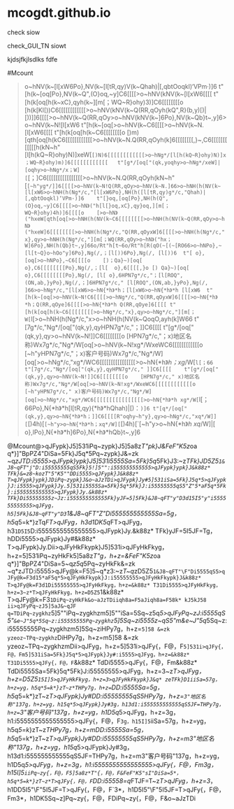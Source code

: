 # mcogdt.github.io

check siow

check_GUI_TN siowt

kjdsjfkjlsdlks fdfe

#Mcount
>o~hNV(k~[l[xW6Po},NV(k~[l[tR,qy)V(k~Qhah)|[,qbtOoqkl)‘VPm·)]6	t"[h(k~[oq[Po},NV(k~Q",(O}oq,~y]C6[[[[>o~hNV(kNV(k~[l[xW6[[[[	t"[h(k[oq[h(k~xC},qyh(k~][m[；WQ~R}ohy)3)]C6[[[[[[[[o	[h(k[Kl[))C6[[[[[[[[[[[[>o~hNV(kNV(k~Q(RR,qOyh(kQ",R}(b,y)[)|[))]]6[[[[>o~hNV(k~Q(RR,qOy>o~hNV(kNV(k~]6Po},NV(k~Qb}t~,y]6>o~hNV(k~N![l[xW6	t"[h(k~[oq[>o~hNV(k~C6[[[[>o~hNV(k~N.[l[xW6[[[[	t"[h(k[oq[h(k~C6[[[[[[[[o	[)m)[qth[oq[h(kC6[[[[[[[[[[[[>o~hNV(k~N.Q(RR,qOyh(k]6[[[[[[[[,}~,C6[[[[[[[[[[[[h(kN~h"[l[h(kQ~R}ohy)N)]xeW[`[)N)6[[[[[[[[[[[[>o~hNg*/[l[h(kQ~R}ohy)N)]x；WQ~R}ohy)m)]6[[[[[[[[[[[[	t"[g*/[oq["(qk,yoqhy>o~hNg*/xeW]|[oqhy>o~hNg*/x；W][`[；]C6[[[[[[[[[[[[[[[[>o~hNV(k~N.Q(RR,qOyh(kN~h"[`[~h"yg*/]]6[[[[>o~hNV(k~N!Q(RR,qOy>o~hNV(k~N.]66>o~hNH(h(NV(k~[l[xW6>o~hNH(h(Ng*/c,"[l[xW6Po},NH(h([l[tR,qy)g*/c,"Qhah)|[,qbtOoqkl)‘VPm·)]6	t"[}oq,[oq[Po},NH(h(Q",(O}oq,~y]C6[[[[>o~hN》("h[l[}oq,xC},qy}oq,][m[；WQ~R}ohy)4h)]6[[[[o	[>o~hN》("hxeW[qth[oq[>o~hNH(h(NV(k~C6[[[[[[[[>o~hNH(h(NV(k~Q(RR,qOy>o~hN》("hxeW]6[[[[[[[[>o~hNH(h(Ng*/c,"Q(RR,qOyxW]6[[[[>o~hNH(h(Ng*/c,"x},qy>o~hNH(h(Ng*/c,"][m[；WQ(RR,qOy>o~hN》("hx；W]6Po},NH(h(Qb}t~,y]66o/Rt"h[t~6o/Rt"h[R(qO(~[(~[RO66>o~hNPo},~[l[t~Q}o~hOo"y]6Po},Ng(/,；[l[))6Po},Ng(/,
[l[))6	t"[	o},[oq[>o~hNPo},~C6[[[[o	[)；Qa}~)[oq[	o},C6[[[[[[[[Po},Ng(/,；[l[	o},6[[[[,}o	[)
Qa}~)[oq[	o},C6[[[[[[[[Po},Ng(/,
[l[	o},6HPN7g*/c,"；[l[ROQ",(ON,ab,}yPo},Ng(/,；]6HPN7g*/c,"
[l[ROQ",(ON,ab,}yPo},Ng(/,
]66>o~hNg*/c,"[l[xW6>o~hN{*h》*h；[l[xW6>o~hN{*h》*h
[l[xW6	t"[h(k~[oq[>o~hNV(k~N!C6[[[[>o~hNg*/c,"Q(RR,qOyxW]6[[[[>o~hN{*h》*h；Q(RR,qOye]6[[[[>o~hN{*h》*h
Q(RR,qOye]6[[[[	t"[h(k[oq[h(k~C6[[[[[[[[>o~hNg*/c,"x},qy>o~hNg*/c,"][m[；W[`l[>o~hNH(h(Ng*/c,"x>o~hNH(h(NV(k~QoqO,ayh(k]W66	t"[7g*/c,"Ng*/[oq["(qk,y},qyHPN7g*/c,"；]]C6[[[[	t"[g*/[oq["(qk,y},qy>o~hNV(k~N!]]C6[[[[[[[[o	[HPN7g*/c,"；x)地区名称)Wx7g*/c,"Ng*/W[oq[>o~hNV(k~N!xg*/WxeWC6[[[[[[[[[[[[o	[~h"yHPN7g*/c,"；x)客户号码)Wx7g*/c,"Ng*/W][oq[>o~hNg*/c,"xg*/WC6[[[[[[[[[[[[[[[[>o~hN{*h》*h；xg*/W[`l[；66	t"[7g*/c,"Ng*/[oq["(qk,y},qyHPN7g*/c,"
]]C6[[[[	t"[g*/[oq["(qk,y},qy>o~hNV(k~N!]]C6[[[[[[[[o	[HPN7g*/c,"
x)地区名称)Wx7g*/c,"Ng*/W[oq[>o~hNV(k~N!xg*/WxeWC6[[[[[[[[[[[[o	[~h"yHPN7g*/c,"
x)客户号码)Wx7g*/c,"Ng*/W][oq[>o~hNg*/c,"xg*/WC6[[[[[[[[[[[[[[[[>o~hN{*h》*h
xg*/W[`l[；66Po},N{*h》*h[l[tR,qy){*h》*hQhah)|[)：`)]6	t"[q*/[oq["(qk,y},qy>o~hN{*h》*h；]]C6[[[[R"oqhy~h"y},qy>o~hNg*/c,"xq*/W]][`[)4h)[`[~h"y>o~hN{*h》*h；xq*/W][`[)4h)[`[~h"y>o~hN{*h》*h
xq*/W]|[	o},lPo},N{*h》*h]6Po},N{*h》*hQb}t~,y]6

@Mcount@>qJFypk}J5]531iPq~zypk}J5]5a8z*T"pk}J&FeF"K5z*oa
q*}]"BpPZ4"DiSa=5Fk}J5q*5Pq~zypk}J&=zk
~q*zJTD:i5555>qJFypk}ypk}J5]531i5555Sa=5Fk}5q*5Fk}J3:~z*TFk}JD5Z5`1&J8~qFT"j"D:i55555555qS5Fk}5!]5"":i555555555555>qJFypk}ypk}J&k88z*
TFk}&=z8~kozT"5"K5""DDi5555>qJFypk}J&k88z*
T>qJFypk}ypk}JDiPq~zypk}J&o~aJzTDi>qJFypk}Jy#5]531iSa=5Fk}J5q*5>qJFypk}J:i5555>qJFypk}Jy.5]531i5555Sa=5Fk}5q*5Fk}J:i55555555qS5"Z"5*aF5q*5Fk}:i555555555555>qJFypk}Jy.&k88z*
TFk}Di55555555z~Jz:i555555555555Fk}yJF=5]5Fk}&J8~qFT"y"D3d15I5"y"i555555555555>qJFyg，h5]5Fk}&J8~qFT"y"D3`1&J8~qFT"Z"Di555555555555Sa=5g，h5q*5=k*}zTq*FT>qJFyg，h3d1DK5q*FT>qJFyg，h3`1D5I5`D:i5555555555555555>qJFypk}Jy.&k88z*
TFk}yJF=5I5JF=Tg，hDDi5555>qJFypk}Jy#&k88z*
T>qJFypk}Jy.Dii>qJFyHkFkypk}J5]531i>qJFyHkFkyg，h+z=5]531iPq~zyHkFk5]5a8z*T"g，h+z=&FeF"K5z*oa
q*}]"BpPZ4"DiSa=5~q*z5q*5Pq~zyHkFk&=zk
~q*zJTD:i5555>qJFy@k=F5]5~q*z3:~z*T~q*zD5Z5`1&J8~qFT"\F"Di5555qS5>qJFy@k=F3d15*aF5q*5>qJFyHkFkypk}J:i55555555>qJFyHkFkypk}J&k88z*
T>qJFy@k=F3d1Di55555555>qJFyHkFkyg，h+z=&k88z*
T31Di5555>qJFyHkFkyg，h+z=3~z*T>qJFyHkFkyg，h+z=D5Z5`1&k88z*
T>qJFy@k=F3`1DiPq~zyHkFk&o~aJzTDiiqh8a=F5aJiqh8a=F58k*
kJ5kJ58
ii>qJFyPq~zJ5]5aJ&~qJF
q=TDiPq~zygkhz`5]5""iPq~zygkhzm5]5""iSa=5Sq~z5q*5>qJFyPq~zJ:i5555qS5"`&e~J"5q*5Sq~z:i55555555Pq~zygkhz`5]5Sq~zi5555z~qS5"m&e~J"5q*5Sq~z:i55555555Pq~zygkhzm5]5Sq~ziHPy7g，h+z=`5]58
&=zk
yzeoz~TPq~zygkhz`DiHPy7g，h+z=m5]58
&=zk
yzeoz~TPq~zygkhzmDii>qJFyg，h+z=5]531i>qJFy{，F@，F`5]531i>qJFy{，F@，Fm5]531iSa=5Fk}J5q*5>qJFypk}Jy#:i5555>qJFyg，h+z=&k88z*
T31Di5555>qJFy{，F@，F`&k88z*
TdDi5555>qJFy{，F@，Fm&k88z*
TdDi5555Sa=5Fk}5q*5Fk}J:i55555555>qJFyg，h+z=3~z*T>qJFyg，h+z=D5Z5`15I]5>qJFyHkFkyg，h+z=3>qJFyHkFkypk}J&q*
zeTFk}D1iiSa=57g，h+z=yg，h5q*5=k*}zT~z*THPy7g，h+z=`DD:i5555Sa=5g，h5q*5=k*}zT~z*T>qJFypk}Jy#DD:i55555555qS5HPy7g，h+z=`3"地区名称"137g，h+z=yg，h15q*5>qJFypk}Jy#3g，h13d1:i555555555555qS5JF=THPy7g，h+z=`3"客户号码"137g，h+z=yg，h1D5q*5>qJFyg，h+z=3g，h1:i5555555555555555>qJFy{，F@，F`3g，h15I]5`iiSa=57g，h+z=yg，h5q*5=k*}zT~z*THPy7g，h+z=mDD:i5555Sa=5g，h5q*5=k*}zT~z*T>qJFypk}Jy#DD:i55555555qS5HPy7g，h+z=m3"地区名称"137g，h+z=yg，h15q*5>qJFypk}Jy#3g，h13d1:i555555555555qS5JF=THPy7g，h+z=m3"客户号码"137g，h+z=yg，h1D5q*5>qJFyg，h+z=3g，h1:i5555555555555555>qJFy{，F@，Fm3g，h15I]5`iiPq~zy{，F@，F5]5a8z*T"{，F@，F&FeF"K5"sI"DiSa=5*，h5q*5=k*}zT~z*T>qJFy{，F@，F`DD:i55558=q*FTJF=T~z*T>qJFyg，h+z=3*，h1DD5I5"\F"5I5JF=T>qJFy{，F@，F`3*，h1D5I5"\F"5I5JF=T>qJFy{，F@，Fm3*，h1DK5Sq~z]Pq~zy{，F@，FDiPq~zy{，F@，F&o~aJzTDi

